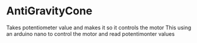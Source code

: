 # AntiGravityCone
Takes potentiometer value and makes it so it controls the motor
This using an arduino nano to control the motor and read potentimonter values
